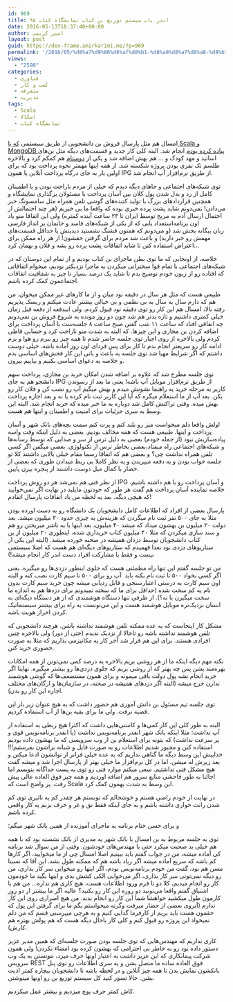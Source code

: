 ```yaml
---
id: 969
title: اندر باب سیستم توزیع بن کتاب نمایشگاه کتاب ۹۵
date: 2016-05-13T18:37:40+00:00
author: امیر کریمی
layout: post
guid: https://dev-frame.amirkarimi.me/?p=969
permalink: '/2016/05/%d8%a7%d9%86%d8%af%d8%b1-%d8%a8%d8%a7%d8%a8-%d8%b3%db%8c%d8%b3%d8%aa%d9%85-%d8%aa%d9%88%d8%b2%db%8c%d8%b9-%d8%a8%d9%86-%da%a9%d8%aa%d8%a7%d8%a8-%d9%86%d9%85%d8%a7%db%8c%d8%b4%da%af%d8%a7%d9%87-%da%a9/'
views:
  - "2598"
categories:
  - فناوری
  - کسب و کار
  - متفرقه
  - مدیریت
tags:
  - Scala
  - اسکالا
  - نمایشگاه کتاب
---
```

امسال هم مثل پارسال فروش بن دانشجویی از طریق سیستمی [که با Scala و MongoDB پیاده کرده بودم](https://dev-frame.amirkarimi.me/1394/05/%d8%a8%d8%a7%d8%b1%da%af%d8%b0%d8%a7%d8%b1%db%8c-%d9%88%db%8c%d8%af%d8%a6%d9%88%e2%80%8c%d9%87%d8%a7%db%8c-%da%a9%d8%a7%d8%b1%da%af%d8%a7%d9%87-%d8%a7%d8%b3%da%a9%d8%a7%d9%84%d8%a7-%d8%ac%d8%b4%d9%86/) انجام شد. البته کلی کار جدید و قسمت‌های دیگه مثل بن‌های اساتید و مهد کودک و &#8230; هم بهش اضافه شد و یکی از <a href="http://soheiljafari.com/" target="_blank">دوستام</a> هم کمکم کرد و بالاخره طلسم تک نفری بودن پروژه شکسته شد. از همه اینها مهمتر نحوه پرداخت بود که برای اولین بار به جای درگاه پرداخت آنلاین یا همون IPG از طریق نرم‌افزار آپ انجام شد.

توی شبکه‌های اجتماعی و جاهای دیگه دیدم که خیلی از مردم ناراحت بودن و با اطمینان کامل از رد و بدل شدن پول کلان بین آسان پرداخت با مسئولان برگذاری نمایشگاه و همچنین قراردادهای بزرگ با تولید کننده‌های گوشی تلفن همراه مثل سامسونگ خبر می‌دادن! نمی‌دونم شاید پشت پرده خبری بوده که واقعا ما بی خبریم (هر چند احتمالش از احتمال ارسال آدم به مریخ توسط ایران تا ۲۴ ساعت آینده کمتره) ولی این اتفاقا منو یاد اون برنامه‌استعداد یابی که از یکی از شبکه‌های فاسد و خانمان بر انداز فارسی زبان بیگانه بخش شد (و می‌دونم که همتون قشنگ نشستید دیدینش یا حداقل قسمت‌های مهمش رو خبر دارید) و باعث شد مردم برای گرفتن حقشون! از هر راه ممکن برای اعتراض استفاده کنن تا شاید اتفاقات پشت پرده رو بشه و فلان و بهمان کرد&#8230;

خلاصه، از اونجایی که ما توی بطن ماجرای بن کتاب بودیم و از تمام این دوستان که در شبکه‌های اجتماعی با تمام قوا سخنرانی میکردن به ماجرا نزدیکتر بودیم، میخوام اتفاقاتی که افتاده رو از زبون خودم توضیح بدم تا شاید یک درصد بسیار نا چیز به شفافیت اتفاقات اجتماعمون کمک کرده باشم.

طبیعی هست که مثل هر سال در دقیقه نود میان و از ما کارهای غیر ممکن میخوان. من هم که دارم سال به سال به بی نظمی و بی خیالی بیشتر عادت میکنم و ریسک پذیریم رفته بالا، امسال هم این کار رو توی دقیقه نود قبول کردم. ولی ایندفعه از دفعه قبل زمان خیلی کمتری داشتیم و تازه بدتر هم شد چون دو روز مونده به شروع فروش بن نمی‌دونم چه اتفاقی افتاد که ساعت ۱۱ شب گفتن صبح ساعت ۸ جلسه‌ست با آسان پرداخت برای اضافه کردن بن مجازی و این چیزها. که البته به شدت منو ناراحت کرد و حسابی قاطی کردم ولی بالاخره از روی اجبار توی جلسه حاضر شدم تا همه چیز رو ببرم رو هوا و برم ادامه کار رو سریعتر انجام بدم تا کار برای پس فردای اون روز آماده باشه. خیلی دوست داشتم که اگر شرایط مهیا شد توی جلسه به باعث و بانی این کار فحش‌های اساسی بدم و خلاصه یه دعوای اساسی بکنیم و بیاییم بیرون.

توی جلسه مطرح شد که علاوه بر اضافه شدن امکان خرید بن مجازی، پرداخت سهم دانشجو هم به جای IPG از طریق نرم‌افزار موبایل آپ باشه! یعنی ما بعد از رسوندن کاربر به مرحله خرید یه راهنما نشونش میدم و بهش میگیم آپ رو نصب کن و فلان کار رو بکن. بعد آپ از ما استعلام میگره که آیا این کاربر ثبت نام کرده یا نه و بعد اجازه پرداخت بهش میده. وقتی تراکنش کامل شد دوباره به ما خبر میده که خرید انجام شد. البته این وسط یه سری جزئیات برای امنیت و اطمینان و اینها هم هست.

اولش واقعا دلم میخواست میز رو بلند کنم و پرت کنم سمت بچه‌های بانک شهر و آسان پرداخت و اینها. طبیعی هست که همه مخالف بودیم. بعضی به دلیل اینکه وقت واسه پیاده‌سازیش نبود (از جمله خودم) بعضی به دلیل ترس از سر و صدایی که توسط رسانه‌ها و شبکه‌های اجتماعی راه میفتاد،بعضی بخاطر ترس از تکنولوژی، بعضی میگفن اگر کسی تلفن همراه نداشت چی؟ و بعضی هم که اتفاقا رسما مقام خیلی بالایی داشتند کلا تو جلسه خواب بودن و یه دفعه میپریدن و یه نظر کاملا بی ربط میدادن طوری که بعضی از حضار با کمال میل دوست داشتند از پنجره بپرن پایین.

از نظر فنی هم نمی‌شد هر دو روش پرداخت IPG و آسان پرداخت رو با هم داشته باشیم. خلاصه نماینده آسان پرداخت هم گفت هر طور که خودتون مایلید در نهایت اگر نمی‌خوایید که هیچی دیگه. بعد یه لحظه من یاد اتفاقات پارسال اتفادم!

پارسال بعضی از افراد که اطلاعات کامل دانشجویان یک دانشگاه رو به دست اورده بودن مثلا به جای ۵۰۰ نفر ثبت نام میگردن که هزینه‌ش یه چیزی حدود ۲۰ میلیون میشد. بعد دولت ۲۰ میلیون بن بهشون میداد که میشد ۴۰ میلیون، بعد اینها با یه ناشر میریختن رو هم و سند سازی میکردن که مثلا ۴۰ میلیون کتاب خریداری شده، اینطوری ۲۰ میلیون از بن کتاب دانشجویان توسط دزدان همیشه در صحنه خورده میشد. (البته این یکی از سناریو‌های دزدی بود بعدا فهمیدم که سناریو‌های دیگه‌ای هم هست که اصلا سیستمی نیست و فقط با مشارکت افراد دست اندر کار انجام میشه!)

من تو جلسه گفتم این تنها راه مطمئنی هست که جلوی اینطور دزدی‌ها رو میگیره. یعنی اگر کسی بخواد ۵۰۰ تا ثبت نام بکنه باید  آپ رو برای ۵۰۰ تا سیم کارت نصب کنه و البته اون سیم کارت به درستی اعتبارسنجی و قابل ردیابی میشه چون خرید سیم کارت بدون نام یه کم سخت شده (حداقل برای ما که سخته نمیدونم برای دزدها هم به اندازه ما سخت میگیرن یا نه؟). از طرفی تنها دستگاه هوشمندی که از هر دستگاه دیگه‌ای به انسان نزدیک‌تره موبایل هوشمند هست و این می‌تونست یه راه برای بیشتر سیستماتیک کردن احراز هویت باشه.

مشکل کار اینجاست که یه عده ممکنه تلفن هوشمند نداشته باشن. هرچند دانشجویی که تلفن هوشمند نداشته باشه رو تاحالا از نزدیک ندیدم (حتی از دور) ولی بالاخره چنین افرادی هستند. برای این هم قرار شد آخر کار یه مکانیزمی بذاریم که مثلا به صورت حضوری خرید کنن.

نکته مهم دیگه اینکه ما از هر روشی بریم بالاخره یه درصد کمی نمی‌تونن از همه امکانات بهره‌مند بشن پس چه بهتر که از روشی بریم که جلوی دزدی‌ها رو بیشتر میگیره. نهایتا اگر خرید انجام نشه پول دولت باقی میمونه و برای همون مستضعف‌ها که گوشی هوشمند ندارن خرج میشه (البته اگر دزدهای همیشه در صحنه، در سازمان‌ها و ارگان‌های مختلف اجازه این کار رو بدن).

توی جلسه تیم مسئول بن دانش آموزی هم حضور داشت که به هیچ عنوان زیر بار این قضیه نرفت. ولی ما برای بقیه بن‌ها از آپ استفاده کردیم.

البته به طور کلی این کار کمی‌ها و کاستی‌هایی داشت که اکثرا هیچ ربطی به استفاده از آپ نداشت؛ مثلا اینکه بانک شهر انقدر برنامه‌نویس نداشت (یا انقدر برنامه‌نویس قوی و پر سرعت نداشت) که بتونه برای استعلام بن از وب سرویسی که ما بهشون داده بودیم استفاده کنن و مجبور شدیم اطلاعات رو به صورت فایل و شبانه براشون بفرستیم!!! خداییش این وسط دیگه ما گناهی نداریم که یه عده خیلی فراتر از توانشون ادعا میکنن و بعد زیرش له میشن. اما در کل نرم‌افزار ما خیلی بهتر از پارسال اجرا شد و میشه گفت هیچ مشکل فنی نداشتیم. سعی میکنم موارد فنی رو توی یه پست جداگانه بنویسم اما اجالتا به طور فاحشی منابع سرور هم اضافه اوردیم و همه چیز فوق العاده عالی پیش رفت. پر واضح است که Scala این وسط به شدت بهمون کمک کرد.

در نهایت از خودم راضی هستم و خوشحالم که تونستم هر چقدر کم یه تاثیری توی کم شدن رانت خواری داشته باشم و به جای اینکه فقط نق و غر و حرف بزنم یه کار واقعی کرده باشم.

و برای حسن ختام برنامه یه ماجرای آموزنده از همین بانک شهر میگم؛

توی یه جلسه مربوط به بن امسال با بانک شهر یه مدیری از بانک نشسته بود که با همه هم خیلی بد صحبت میکرد حتی با مهندس‌های خودشون. وقتی از من سوال شد برنامه کی آماده میشه، من در جواب گفتم باید ببینیم اصلا امسال چی از ما میخوایید، اگر کارها کم باشه که سریع آماده میشه اگر زیاد باشه هم که ممکنه طول بشه. این آقا که نسبتا مسن هم بود، گفت من خودم برنامه‌نویس بودم، اگر اینها رو میخوایی سر کار بذاری، من رو دیگه نمی‌تونی سر کار بذاری، اگر می‌خوایی الکی کشش بدی و اینها بگید ما خودمون کار رو انجام میدیم، کلا دو تا فرم ورود اطلاعات هست، هیچ کاری هم نداره&#8230; من هم با اشتیاق گفتم واقعا می‌تونید دو روزه این کار رو بکنید؟ عالیه اگر ما بیشتر از دو روز کارمون طول میکشید خواهشا شما این کار رو انجام بدید. من هیچ اصراری روی این کار ندارم (آبروی بعضی از حضار میرفت وگرنه میخواستم بگم ما برای گرفتن این پول که حقمون هست باید بریم از کارفرما گدایی کنیم و به هرچی میپرستی قسم که من دلم نمیخواد این پروژه رو قبول کنم و کلی کار باحال دیگه هست که هم پولش بهتره هم کارش).

کاری نداریم که مهندس‌هایی که توی جلسه بودن صورت جلسه‌ای که همین مدیر عزیز دستور داده بود رو به خاطر بی احترامی که بهشون کرده بود امضاء نکردن! ولی همون شرکت پیمانکاری که این عزیز داشت به اعتبار اونها حرف میزد، نتونستن به یک وب سرویس REST فوق العاده ساده ما متصل بشن و یه سری اطلاعات رو توی پنل بانکشون نمایش بدن تا همه چیز آنلاین و در لحظه باشه تا دانشجویان بیچاره کمتر اذیت بشن. حالا تصور کنید کل سیستم توزیع بن رو اونها مینوشتن.

کاش کمتر حرف پوچ میزدیم و بیشتر عمل میکردیم.

&nbsp;